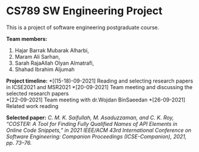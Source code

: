 # <h1> CS789 SW Engineering Project
This is a project of software engineering postgraduate course.

**Team members:**
1. Hajar Barrak Mubarak Alharbi,
1. Maram Ali Sarhan,
1. Sarah RajaAllah Olyan Almatrafi,
1. Shahad Ibrahim Aljumah

**Project timeline:**
*[(15-18)-09-2021] Reading and selecting research papers in ICSE2021 and MSR2021
*[20-09-2021] Team meeting and discussing the selected research papers  
*[22-09-2021] Team meeting with dr.Wojdan BinSaeedan 
*[26-09-2021] Related work reading


**Selected paper:** 
 *C. M. K. Saifullah, M. Asaduzzaman, and C. K. Roy, “COSTER: A Tool for Finding Fully Qualified Names of API Elements in Online Code Snippets,” in 2021 IEEE/ACM 43rd International Conference on Software Engineering: Companion Proceedings (ICSE-Companion), 2021, pp. 73–76.*
